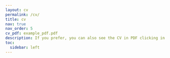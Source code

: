 ```yaml
---
layout: cv
permalink: /cv/
title: cv
nav: true
nav_order: 5
cv_pdf: example_pdf.pdf
description: If you prefer, you can also see the CV in PDF clicking in the PDF icon above.
toc:
  sidebar: left
---
```

